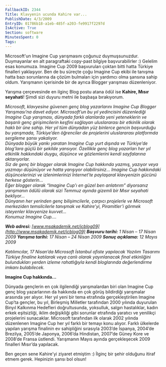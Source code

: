 ```yaml
---
FallbackID: 2344
Title: Klavyenin ucunda Kahire var...
PublishDate: 4/3/2009
EntryID: 01786b18-a1eb-485f-a203-fe9917f2297d
IsActive: True
Section: software
MinutesSpent: 0
Tags: 
---
```

Microsoft'un Imagine Cup yarışmasını çoğunuz duymuşsunuzdur. Duymayanlar
en alt paragraftaki copy-past bilgiye başvurabilirler :) Gelelim esas
konumuza. Imagine Cup 2009 başvuruları çoktan bitti hatta Türkiye
finalleri yaklaşıyor. Ben de bu süreçte çoğu Imagine Cup ekibi ile
tanışma hatta bazı sorunlarına da çözüm bulmaları için yardımcı olma
şansına sahip oldum. Yarışmanın içerisinde bir de ayrıca Blogger
yarışması düzenleniyor.

Yarışma çerçevesinde en ilginç Blog postu atana ödül ise **Kahire, Mısır
seyahati**! Şimdi sizi duyuru metni ile başbaşa bırakıyorum.

*Microsoft, klavyesine güvenen genç blog yazarlarını Imagine Cup Blogger
Yarışması’na davet ediyor. Microsoft’un bu yıl yedincisini düzenlediği
Imagine Cup yarışması, dünyada farklı alanlarda yeni yeteneklerin ve
başarılı genç girişimcilerin keşfini sağlayan uluslararası bir etkinlik
olarak haklı bir üne sahip. Her yıl tüm dünyadan yüz binlerce gencin
başvurduğu bu yarışmada, Türkiye’den öğrenciler de projelerini
uluslararası platformda sergileme şansı yakalıyor.\
Dünyada büyük yankı yaratan Imagine Cup yurt dışında ve Türkiye’de
blog’lara güçlü bir şekilde yansıyor. Özellikle genç blog yazarları her
yıl etkinlik hakkındaki duygu, düşünce ve gözlemlerini kendi sayfalarına
aktarıyorlar.\
Siz de genç bir blogger olarak Imagine Cup hakkında yazmış, yazıyor veya
yazmayı düşünüyor ve hatta yarışıyor olabilirsiniz... Imagine Cup
hakkındaki düşüncelerinizi ve izlenimlerinizi İnternet’te paylaşaral
klavyenizin gücünü herkese gösterin...\
Eğer blogger olarak “Imagine Cup’ı en güzel ben anlatırım” diyorsanız
yarışmanın ödülü olarak sizi Temmuz ayında gizemli bir Mısır seyahati
bekliyor...\
Dünyanın her yerinden genç bilişimcilerle, çarpıcı projelerle ve
Microsoft merkeziden temsilcilerle tanışmak ve Kahire’yi, Piramitler’i
görmek isteyenler klavyenize kuvvet...\
Konumuz Imagine Cup....*

***Web adresi:**
[www.msakademik.net/icblog09](http://www.msakademik.net/icblog09)
**Başvuru tarihi:** 1 Nisan – 17 Nisan 2009 **Yarışma tarihi:** 17 Nisan
– 24 Nisan 2009 **Sonuç açıklama:** 12 Mayıs 2009*

*Katılımcılar, 17 Nisan’da Microsoft İstanbul ofiste yapılacak Yazılım
Tasarımı Türkiye finaline katılarak veya canlı olarak yayınlanacak final
etkinliğini bulundukları yerden izleme rahatlığıyla kendi bloglarında
değerlendirme imkanı bulabilecek.*

**Imagine Cup hakkında...**

Dünyada gençlerin en çok ilgilendiği yarışmalardan biri olan Imagine Cup
genç blog yazarlarının da hakkında en çok görüş bildirdiği yarışmalar
arasında yer alıyor. Her yıl yeni bir tema etrafında gerçekleştirilen
Imagine Cup’ta gençler, bu yıl, Birleşmiş Milletler tarafından 2000
yılında duyurulan Binyıl Kalkınma Hedefleri doğrultusunda, yoksulluk,
salgın hastalıklar, kadın erkek eşitsizliği, iklim değişikliği gibi
sorunlar etrafında yaratıcı ve yenilikçi projelerini sunacaklar.
Microsoft tarafından ilk olarak 2002 yılında düzenlenen Imagine Cup her
yıl farklı bir temayı konu alıyor. Farklı ülkelerde yapılan yarışma
finalinin ev sahipliğini sırasıyla 2003’de İspanya, 2004’de Brezilya,
2005’de Japonya, 2006’da Hindistan, 2007’de Güney Kore ve 2008’de Fransa
üstlendi. Yarışmanın Mayıs ayında gerçekleşecek 2009 finalleri Mısır’da
yapılacak.

Ben geçen sene Kahire'yi ziyaret etmiştim :) İlginç bir şehir olduğunu
itiraf etmem gerek. Hepinizin şansı bol olsun!


